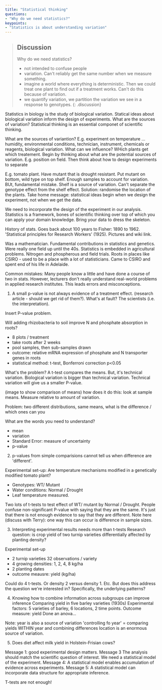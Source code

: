 ```yaml
---
title: "Statistical thinking"
questions:
- "Why do we need statistics?"
keypoints:
- "Statistics is about understanding variation"
---
```


> ## Discussion
> Why do we need statistics?
> - not intended to confuse people
> - variation. Can't reliably get the same number when we measure something.
> - imagine a world where everything is deterministic. Then we could treat one plant to find out if a treatment works. Can't do this because of variation.
> - we quantify variation, we partition the variation we see in a response to genotypes. 
{: .discussion}

Statistics in biology is the study of biological variation. Statical ideas about biological variation inform the design of experiments. What are the sources of variation? Statistical thinking is an essential componet of scientific thinking. 

What are the sources of variantion? E.g. experiment on temperature ... humidity, environmental conditions, technician, instrument, chemicals or reagents, biological variation. 
What can we influence? WHich plants get which treatement. Begin by thinking about what are the potential sources of variation. E.g. position on field. Then think about how to design experiments to separate 

E.g. tomato plant. Have mutant that is drought resistant. Put mutant on bottom, wild type on top shelf. Enough samples to account for variation. BUt, fundamental mistake. Shelf is a source of variation. Can't separate the genotype effect from the shelf effect. Solution: randomise the location of the plants. Take home message: statistical ideas begin when we design the experiment, not when we get the data. 

We need to incorporate the design of the experiment in our analysis. 
Statistics is a framework, bones of scientific thinking over top of which you can apply your domain knowledge. Bring your data to dress the skeleton. 

History of stats. Goes back about 100 years to Fisher: 1890 to 1962. 'Statistical principles for Research Workers' (1925). 
Pictures and wiki link.

Was a mathematician. Fundamental contributions in statistics and genetics. Were really one field up until the 40s. Statistics is embedded in agricultural problems. Nitrogen and phospherous and field trials. Roots in places like CSIRO - used to be a place with a lot of statisticians. Came to CSIRO and spent end of his life in Adelaide. 

Common mistakes:
Many people know a little and have done a course of two in stats. However, lecturers don't really understand real-world problems in applied research institutes. This leads errors and misconceptions. 

1. A small p-value is not always evidence of a treatment effect. (research article - should we get rid of them?). What's at fault? The scientists (i.e. the interpretation). 

Insert P-value problem. 

Will adding rhizobacteria to soil improve N and phosphate absorption in roots?
* 8 plots / treatment
* take roots after 2 weeks
* pool samples, then sub-samples drawn
* outcome: relative mRNA expression of phosphate and N transporter genes in roots
* statistical method: t-test, Bonferroni correction p<0.05

What's the problem? A t-test compares the means. But, it's technical variation. Biological variation is bigger than technical variation. Technical variation will give us a smaller P-value. 

(image to show comparison of means)
how does it do this: look at sample means. Measure relative to amount of variation.

Problem: two different distributions, same means, what is the difference / which ones can you 

What are the words you need to understand?

* mean
* variation
* Standard Error: measure of uncertainty
* p-value

2. p-values from simple comparisions cannot tell us when difference are 'different'.

Experimental set-up:
Are temperature mechanisms modified in a genetically modified tomato plant?
* Genotypes: WT/ Mutant
* Water conditions: Normal / Drought
* Leaf temperature measured. 

Two lots of t-tests to test effect of WT/ mutant by Normal / Drought. People confuse non-significant P-value with saying that they are the same. It's just that there is not enough evidence to say that they are different. Note here (discuss with Terry): one way this can occur is difference in sample sizes. 

3. Interpreting experimental results needs more than t-tests
Research question: is crop yield of two turnip varieties differentially affected by planting density? 

Experimental set-up
* 2 turnip varieties 32 observations / variety
* 4 growing densities: 1, 2, 4, 8 kg/ha
* 2 planting dates
* outcome meausre: yield (kg/ha)

Could do 4 t-tests. Or density 2 versus density 1. Etc. But does this address the question we're interested in? Specifically, the underlying patterns?

4. Knowing how to combine information across subgroups can improve inference
Comparing yield in five barley varieties (1930s)
Experimental factors: 5 varieties of barley, 6 locations, 2 time points. Outcome measure: yield
Done an anova...

Note: year is also a source of variation 'controlling fo year' = comparing yields WITHIN year and combining differences
location is an enormous source of variation. 

5. Does diet affect milk yield in Holstein-Frisian cows?

Message 1: good experimental design matters.
Message 3 The analysis should match the scientific question of interest. We need a statistical model of the experiment.
Message 4: A statistical model enables accumulation of evidence across experiments.
Message 5: A statistical model can incorporate data structure for appropriate inference. 

T-tests are not enough!
